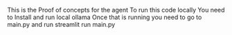 This is the Proof of concepts for the agent
To run this code locally You need to Install and run local ollama 
Once that is running you need to go to main.py and run streamlit run main.py